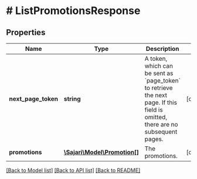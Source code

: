 # # ListPromotionsResponse

## Properties

| Name                | Type                                          | Description                                                                                                                              | Notes      |
| ------------------- | --------------------------------------------- | ---------------------------------------------------------------------------------------------------------------------------------------- | ---------- |
| **next_page_token** | **string**                                    | A token, which can be sent as &#x60;page_token&#x60; to retrieve the next page. If this field is omitted, there are no subsequent pages. | [optional] |
| **promotions**      | [**\Sajari\Model\Promotion[]**](Promotion.md) | The promotions.                                                                                                                          | [optional] |

[[Back to Model list]](../../README.md#models) [[Back to API list]](../../README.md#endpoints) [[Back to README]](../../README.md)
